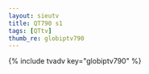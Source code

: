 ```yaml
--- 
layout: sieutv
title: QT790 s1
tags: [QTtv]
thumb_re: globiptv790
---
```

{% include tvadv key="globiptv790" %} 
